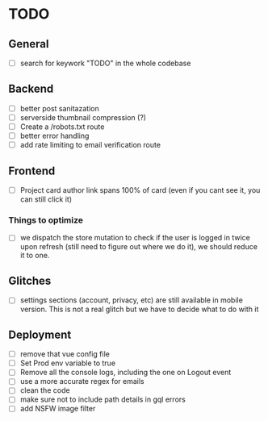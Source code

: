 # TODO

## General

-   [ ] search for keywork "TODO" in the whole codebase

## Backend

-   [ ] better post sanitazation
-   [ ] serverside thumbnail compression (?)
-   [ ] Create a /robots.txt route
-   [ ] better error handling
-   [ ] add rate limiting to email verification route

## Frontend

-   [ ] Project card author link spans 100% of card (even if you cant see it, you can still click it)

### Things to optimize

-   [ ] we dispatch the store mutation to check if the user is logged in twice upon refresh (still need to figure out where we do it), we should reduce it to one.

## Glitches

-   [ ] settings sections (account, privacy, etc) are still available in mobile version. This is not a real glitch but we have to decide what to do with it

## Deployment

-   [ ] remove that vue config file
-   [ ] Set Prod env variable to true
-   [ ] Remove all the console logs, including the one on Logout event
-   [ ] use a more accurate regex for emails
-   [ ] clean the code
-   [ ] make sure not to include path details in gql errors
-   [ ] add NSFW image filter
